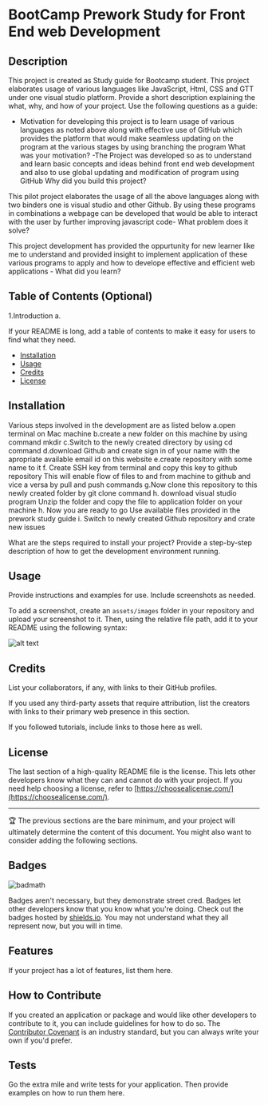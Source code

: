 # BootCamp  Prework Study for Front End web Development

## Description

This project is created as Study guide  for Bootcamp student. This project elaborates usage of various languages like JavaScript, Html, CSS and GTT under one visual studio platform.
Provide a short description explaining the what, why, and how of your project. Use the following questions as a guide:

-  Motivation for developing this project is to  learn usage of various languages as noted above along with effective use of GitHub which provides the platform that would make seamless updating on the program at the various stages by using branching the program What was your motivation?
-The Project was developed so as to understand and learn basic concepts and ideas behind front end web development and also to use global updating and modification of program using GitHub Why did you build this project? 

This pilot project elaborates  the usage of all the above languages along with two binders one is visual studio and other Github. By using these programs in combinations  a webpage can be developed that would be able to interact with the user by further improving javascript code- What problem does it solve?

This project development has provided the oppurtunity for new learner like me to understand and provided insight to  implement application of these various programs to apply and how to develope effective and efficient web applications - What did you learn?

## Table of Contents (Optional)
1.Introduction
a. 



If your README is long, add a table of contents to make it easy for users to find what they need.

- [Installation](#installation)
- [Usage](#usage)
- [Credits](#credits)
- [License](#license)

## Installation

Various steps involved in the development are as listed below
a.open terminal on Mac machine
b.create a new folder on this machine by using command mkdir
c.Switch to the newly created directory by using cd command
d.download Github and create sign in of your name with the apropriate available email id on this website
e.create repository with some name to it 
f. Create SSH key from terminal  and copy this key to github repository This will enable flow of files to and from machine to github and vice a versa by pull and push commands
g.Now clone this repository to this newly created folder by  git clone command
h. download visual studio program  Unzip the folder and copy the file to application folder on your machine 
h. Now you are ready to go  Use available files provided in the prework study guide
i. Switch to newly created Github repository and crate new issues


What are the steps required to install your project? Provide a step-by-step description of how to get the development environment running.

## Usage

Provide instructions and examples for use. Include screenshots as needed.

To add a screenshot, create an `assets/images` folder in your repository and upload your screenshot to it. Then, using the relative file path, add it to your README using the following syntax:

![alt text](assets/images/screenshot.png)

## Credits

List your collaborators, if any, with links to their GitHub profiles.

If you used any third-party assets that require attribution, list the creators with links to their primary web presence in this section.

If you followed tutorials, include links to those here as well.

## License

The last section of a high-quality README file is the license. This lets other developers know what they can and cannot do with your project. If you need help choosing a license, refer to [https://choosealicense.com/](https://choosealicense.com/).

---

🏆 The previous sections are the bare minimum, and your project will ultimately determine the content of this document. You might also want to consider adding the following sections.

## Badges

![badmath](https://img.shields.io/github/languages/top/nielsenjared/badmath)

Badges aren't necessary, but they demonstrate street cred. Badges let other developers know that you know what you're doing. Check out the badges hosted by [shields.io](https://shields.io/). You may not understand what they all represent now, but you will in time.

## Features

If your project has a lot of features, list them here.

## How to Contribute

If you created an application or package and would like other developers to contribute to it, you can include guidelines for how to do so. The [Contributor Covenant](https://www.contributor-covenant.org/) is an industry standard, but you can always write your own if you'd prefer.

## Tests

Go the extra mile and write tests for your application. Then provide examples on how to run them here.

